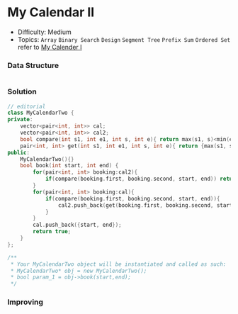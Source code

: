 # My Calendar II
- Difficulty: Medium
- Topics: `Array` `Binary Search` `Design` `Segment Tree` `Prefix Sum` `Ordered Set`
refer to [My Calender I](./729.md)

### Data Structure
``` cpp
```

### Solution
``` cpp
// editorial
class MyCalendarTwo {
private:
    vector<pair<int, int>> cal;
    vector<pair<int, int>> cal2;
    bool compare(int s1, int e1, int s, int e){ return max(s1, s)<min(e1, e); }
    pair<int, int> get(int s1, int e1, int s, int e){ return {max(s1, s), min(e1, e)}; }
public:
    MyCalendarTwo(){}
    bool book(int start, int end) {
        for(pair<int, int> booking:cal2){
            if(compare(booking.first, booking.second, start, end)) return false;
        }
        for(pair<int, int> booking:cal){
            if(compare(booking.first, booking.second, start, end)){
                cal2.push_back(get(booking.first, booking.second, start, end));
            }
        }
        cal.push_back({start, end});
        return true;
    }
};

/**
 * Your MyCalendarTwo object will be instantiated and called as such:
 * MyCalendarTwo* obj = new MyCalendarTwo();
 * bool param_1 = obj->book(start,end);
 */
```

### Improving
``` cpp
```